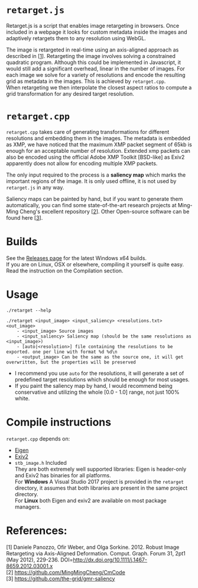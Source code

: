 # `retarget.js` 
Retarget.js is a script that enables image retargeting in browsers. Once included in a webpage it looks for custom metadata inside the images and adaptively retargets them to any resolution using WebGL.

The image is retargeted in real-time using an axis-aligned approach as described in [[1](https://dl.acm.org/citation.cfm?id=2318863)]. Retargeting the image involves solving a constrained quadratic program. Although this could be implemented in Javascript, it would still add a significant overhead, linear in the number of images. For each image we solve for a variety of resolutions and encode the resulting grid as metadata in the images. This is achieved by `retarget.cpp`.  
When retargeting we then interpolate the closest aspect ratios to compute a grid transformation for any desired target resolution.

# `retarget.cpp`
`retarget.cpp` takes care of generating transformations for different resolutions and embedding them in the images. The metadata is embedded as XMP, we have noticed that the maximum XMP packet segment of 65kb is enough for an acceptable number of resolution. Extended xmp packets can also be encoded using the official Adobe XMP Toolkit [BSD-like] as Exiv2 apparently does not allow for encoding multiple XMP packets. 

The only input required to the process is a __saliency map__ which marks the important regions of the image. It is only used offline, it is not used by `retarget.js` in any way.

Saliency maps can be painted by hand, but if you want to generate them automatically, you can find some state-of-the-art research projects at Ming-Ming Cheng's excellent repository [[2](https://github.com/MingMingCheng/CmCode)]. Other Open-source software can be found here [[3](https://github.com/the-grid/gmr-saliency)]. 

# Builds
See the [Releases page](https://github.com/sparkon/retarget/releases) for the latest Windows x64 builds.  
If you are on Linux, OSX or elsewhere, compiling it yourself is quite easy. Read the instruction on the Compilation section.

# Usage
`./retarget --help`
```
./retarget <input_image> <input_saliency> <resolutions.txt>  <out_image>
    - <input_image> Source images
    - <input_saliency> Saliency map (should be the same resolutions as <input_image>)
    - [auto|<resolution>] file containing the resolutions to be exported. one per line with format %d %d\n
    - <output_image> Can be the same as the source one, it will get overwritten, but the properties will be preserved
```
- I recommend you use `auto` for the resolutions, it will generate a set of predefined target resolutions which should be enough for most usages.
- If you paint the saliency map by hand, I would recommend being conservative and utilizing the whole [0.0 - 1.0] range, not just 100% white.

# Compile instructions
`retarget.cpp` depends on:
- [Eigen](http://eigen.tuxfamily.org)
- [Exiv2](http://www.exiv2.org/)
- `stb_image.h` Included  
They are both extremely well supported libraries: Eigen is header-only and Exiv2 has binaries for all platforms.  
For **Windows** A Visual Studio 2017 project is provided in the `retarget` directory, it assumes that both libraries are present in the same project directory.  
For **Linux** both Eigen and exiv2 are available on most package managers. 

# References:
[1] Daniele Panozzo, Ofir Weber, and Olga Sorkine. 2012. Robust Image Retargeting via Axis-Aligned Deformation. Comput. Graph. Forum 31, 2pt1 (May 2012), 229-236. DOI=http://dx.doi.org/10.1111/j.1467-8659.2012.03001.x  
[2] https://github.com/MingMingCheng/CmCode  
[3] https://github.com/the-grid/gmr-saliency  
